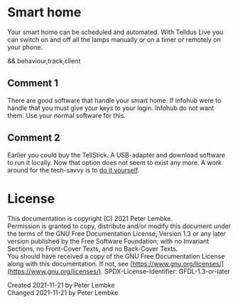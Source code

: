 # Smart home
Your smart home can be scheduled and automated.
With Telldus Live you can switch on and off all the lamps manually or on a timer or remotely on your phone.

&& behaviour,track,client

## Comment 1
There are good software that handle your smart home. If infohub were to handle that you must give your keys to your login. Infohub do not want them.
Use your normal software for this.

## Comment 2
Earlier you could buy the TellStick. A USB-adapter and download software to run it locally. Now that option does not seem to exist any more.
A work around for the tech-savvy is to [do it yourself](https://www.instructables.com/Super-Simple-Raspberry-Pi-433MHz-Home-Automation/).

# License
This documentation is copyright (C) 2021 Peter Lembke.  
Permission is granted to copy, distribute and/or modify this document under the terms of the GNU Free Documentation License, Version 1.3 or any later version published by the Free Software Foundation; with no Invariant Sections, no Front-Cover Texts, and no Back-Cover Texts.  
You should have received a copy of the GNU Free Documentation License along with this documentation. If not, see [https://www.gnu.org/licenses/](https://www.gnu.org/licenses/).  SPDX-License-Identifier: GFDL-1.3-or-later

Created 2021-11-21 by Peter Lembke  
Changed 2021-11-21 by Peter Lembke  
